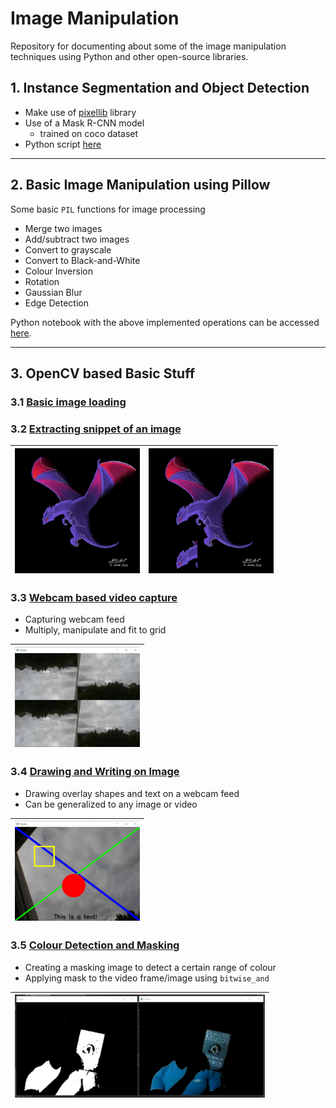 # Image Manipulation
Repository for documenting about some of the image manipulation techniques using Python and other open-source libraries.

## 1. Instance Segmentation and Object Detection

* Make use of [pixellib](https://github.com/ayoolaolafenwa/PixelLib) library
* Use of a Mask R-CNN model
    * trained on coco dataset
* Python script [here](./segment.py)
  
---

## 2. Basic Image Manipulation using Pillow

Some basic `PIL` functions for image processing

* Merge two images
* Add/subtract two images
* Convert to grayscale
* Convert to Black-and-White
* Colour Inversion
* Rotation
* Gaussian Blur
* Edge Detection

Python notebook with the above implemented operations can be accessed [here](./basic-image-pillow.ipynb).

---

## 3. OpenCV based Basic Stuff

### 3.1 [Basic image loading](./opencv-basic/1.image-loading.py)

### 3.2 [Extracting snippet of an image](./opencv-basic/2.image-basics.py)

| <img width="200" alt="" src="./opencv-basic/assets/dragon_compresed.jpg"> | <img width="200" alt="" src="./opencv-basic/assets/copy-paste-dragonhead.jpg"> |
|:-:|:-:|

### 3.3 [Webcam based video capture](./opencv-basic/3.camera-videocapture.py)

* Capturing webcam feed
* Multiply, manipulate and fit to grid

| <img width="200" alt="" src="./opencv-basic/assets/webcam-screencapture-4frames.png"> |
|:-:|

### 3.4 [Drawing and Writing on Image](./opencv-basic/4.shape-drawing.py)

* Drawing overlay shapes and text on a webcam feed
* Can be generalized to any image or video

| <img width="200" alt="" src="./opencv-basic/assets/webcam-screencapture-shape-text.png"> |
|:-:|

### 3.5 [Colour Detection and Masking](./opencv-basic/5.colour-detection.py)

* Creating a masking image to detect a certain range of colour
* Applying mask to the video frame/image using `bitwise_and`


| <img width="400" alt="" src="./opencv-basic/assets/mask-colour-detection.png"> |
|:-:|